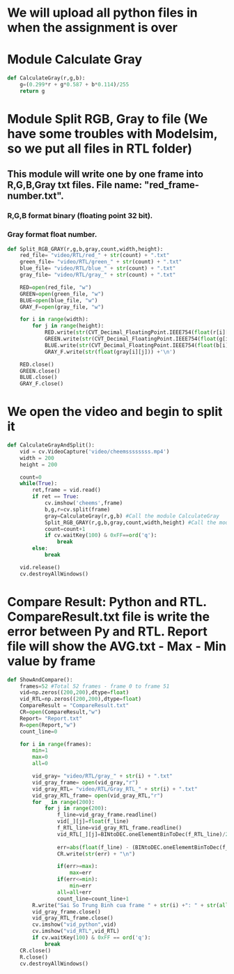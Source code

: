 # We will upload all python files in when the assignment is over
# Module Calculate Gray
```python
def CalculateGray(r,g,b):
    g=(0.299*r + g*0.587 + b*0.114)/255
    return g
```
# Module Split RGB, Gray to file (We have some troubles with Modelsim, so we put all files in RTL folder)
## This module will write one by one frame into R,G,B,Gray txt files. File name: "red_frame-number.txt". 
### R,G,B format binary (floating point 32 bit).
### Gray format float number.
```python
def Split_RGB_GRAY(r,g,b,gray,count,width,height):
    red_file= "video/RTL/red_" + str(count) + ".txt"
    green_file= "video/RTL/green_" + str(count) + ".txt"
    blue_file= "video/RTL/blue_" + str(count) + ".txt"
    gray_file= "video/RTL/gray_" + str(count) + ".txt"

    RED=open(red_file, "w")
    GREEN=open(green_file, "w")
    BLUE=open(blue_file, "w")
    GRAY_F=open(gray_file, "w")

    for i in range(width):
        for j in range(height):
            RED.write(str(CVT_Decimal_FloatingPoint.IEEE754(float(r[i][j]))) + '\n')
            GREEN.write(str(CVT_Decimal_FloatingPoint.IEEE754(float(g[i][j]))) +'\n')
            BLUE.write(str(CVT_Decimal_FloatingPoint.IEEE754(float(b[i][j]))) +'\n')
            GRAY_F.write(str(float(gray[i][j])) +'\n')                                    

    RED.close()
    GREEN.close()
    BLUE.close()
    GRAY_F.close()
```
# We open the video and begin to split it
```python
def CalculateGrayAndSplit():
    vid = cv.VideoCapture('video/cheemssssssss.mp4')
    width = 200
    height = 200

    count=0
    while(True):
        ret,frame = vid.read()
        if ret == True:
            cv.imshow('cheems',frame)
            b,g,r=cv.split(frame)
            gray=CalculateGray(r,g,b) #Call the module CalculateGray
            Split_RGB_GRAY(r,g,b,gray,count,width,height) #Call the module Split_RGB_Gray
            count=count+1
            if cv.waitKey(100) & 0xFF==ord('q'):
                break
        else:
            break

    vid.release()
    cv.destroyAllWindows()
```
# Compare Result: Python and RTL. CompareResult.txt file is write the error between Py and RTL. Report file will show the AVG.txt - Max - Min value by frame
```python
def ShowAndCompare():
    frames=52 #Total 52 frames - frame 0 to frame 51
    vid=np.zeros((200,200),dtype=float)
    vid_RTL=np.zeros((200,200),dtype=float)
    CompareResult = "CompareResult.txt"
    CR=open(CompareResult,"w")
    Report= "Report.txt"
    R=open(Report,"w")
    count_line=0

    for i in range(frames):
        min=1
        max=0
        all=0

        vid_gray= "video/RTL/gray_" + str(i) + ".txt"
        vid_gray_frame= open(vid_gray,"r")
        vid_gray_RTL= "video/RTL/Gray_RTL_" + str(i) + ".txt"
        vid_gray_RTL_frame= open(vid_gray_RTL,"r")
        for _ in range(200):
            for j in range(200):
                f_line=vid_gray_frame.readline()
                vid[_][j]=float(f_line)
                f_RTL_line=vid_gray_RTL_frame.readline()
                vid_RTL[_][j]=BINtoDEC.oneElememtBinToDec(f_RTL_line)/255
                
                err=abs(float(f_line) - (BINtoDEC.oneElememtBinToDec(f_RTL_line)/255))
                CR.write(str(err) + "\n")

                if(err>=max):
                    max=err
                if(err<=min):
                    min=err
                all=all+err
                count_line=count_line+1
        R.write("Sai So Trung Binh cua frame " + str(i) +": " + str(all/count_line) + " - Max: " + str(max) + " - Min: " + str(min) +"\n")
        vid_gray_frame.close()
        vid_gray_RTL_frame.close()
        cv.imshow("vid_python",vid)
        cv.imshow("vid_RTL",vid_RTL)
        if cv.waitKey(100) & 0xFF == ord('q'):
            break
    CR.close()
    R.close()
    cv.destroyAllWindows()
```
